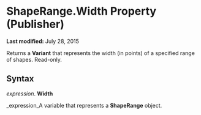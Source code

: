 
# ShapeRange.Width Property (Publisher)

 **Last modified:** July 28, 2015

Returns a  **Variant** that represents the width (in points) of a specified range of shapes. Read-only.

## Syntax

 _expression_. **Width**

 _expression_A variable that represents a  **ShapeRange** object.

